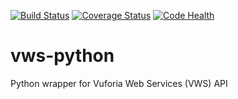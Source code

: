 [![Build Status](https://travis-ci.org/adamtheturtle/vws-python.svg?branch=master)](https://travis-ci.com/adamtheturtle/vws-python)
[![Coverage Status](https://coveralls.io/repos/github/adamtheturtle/vws-python/badge.svg)](https://coveralls.io/github/adamtheturtle/vws-python)
[![Code Health](https://landscape.io/github/adamtheturtle/vws-python/master/landscape.svg?style=flat)](https://landscape.io/github/adamtheturtle/vws-python/master)


# vws-python
Python wrapper for Vuforia Web Services (VWS) API
